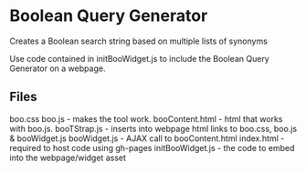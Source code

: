 # Boolean Query Generator
Creates a Boolean search string based on multiple lists of synonyms

Use code contained in initBooWidget.js to include the Boolean Query Generator on a webpage.

Files
-----
boo.css
boo.js - makes the tool work.
booContent.html - html that works with boo.js.
booTStrap.js - inserts into webpage html links to boo.css, boo.js & booWidget.js
booWidget.js - AJAX call to booContent.html
index.html - required to host code using gh-pages
initBooWidget.js - the code to embed into the webpage/widget asset
